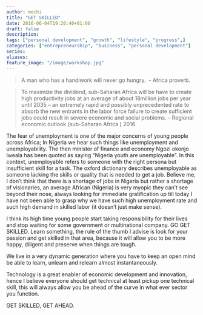 ```yaml
---
author: mechi
title: "GET SKILLED"
date: 2016-06-04T19:20:40+01:00
draft: false
description:
tags: ["personal development", "growth", "lifestyle", "progress",]
categories: ["entrepreneurship", "business", "personal development"]
series:
aliases:
feature_image: "/image/workshop.jpg"
---
```

>A man who has a handiwork will never go hungry.
 - Africa proverb.

>To maximize the dividend, sub-Saharan Africa will be have to create high productivity jobs at an average of about 18million jobs per year until 2035 – an extremely rapid and possibly unprecedented rate to absorb the new entrants in the labor force failure to create sufficient jobs could result in severe economic and social problems. – Regional economic outlook (sub-Saharan Africa ) 2016

The fear of unemployment is one of the major concerns of young people across Africa; In Nigeria we hear such things like unemployment and unemployability. The then minister of finance and economy Ngozi okonjo Iweala has been quoted as saying “Nigeria youth are unemployable”. In this context, unemployable refers to someone with the right persona but insufficient skill for a task. The oxford dictionary describes unemployable as someone lacking the skills or quality that is needed to get a job. Believe me, I don’t think that there is a shortage of jobs in Nigeria but rather a shortage of visionaries, an average African (Nigeria) is very myopic they can’t see beyond their nose, always looking for immediate gratification up till today I have not been able to grasp why we have such high unemployment rate and such high demand in skilled labor (it doesn’t just make sense).

I think its high time young people start taking responsibility for their lives and stop waiting for some government or multinational company. GO GET SKILLED. Learn something, the rule of the thumb I advise is look for your passion and get skilled in that area, because it will allow you to be more happy, diligent and preserve when things are tough.

We live in a very dynamic generation where you have to keep an open mind be able to learn, unlearn and relearn almost instantaneously.

Technology is a great enabler of economic development and innovation, hence I believe everyone should get technical at least pickup one technical skill, this will always allow you be ahead of the curve in what ever sector you function.

GET SKILLED, GET AHEAD.
